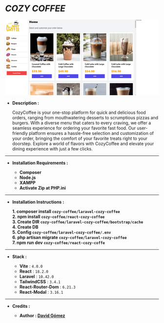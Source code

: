 # _COZY COFFEE_

![THUMBNAIL](resources/img/Thumbnail.png)

- **Description :**

  CozyCoffee is your one-stop platform for quick and delicious food orders, ranging from mouthwatering desserts to scrumptious pizzas and burgers. With a diverse menu that caters to every craving, we offer a seamless experience for ordering your favorite fast food. Our user-friendly platform ensures a hassle-free selection and customization of your order, bringing the comfort of your favorite treats right to your doorstep. Explore a world of flavors with CozyCoffee and elevate your dining experience with just a few clicks.

---

- **Installation Requirements :**

  - **Composer**
  - **Node.js**
  - **XAMPP**
  - **Activate Zip at PHP.ini**

---

- **Installation Instructions :**

  **1. composer install `cozy-coffee/laravel-cozy-coffee`**<br>
  **2. npm install `cozy-coffee/react-cozy-coffee`**<br>
  **3. Create DIR `cozy-coffee/laravel-cozy-coffee/bootstrap/cache`**<br>
  **4. Create DB**<br>
  **5. Config `cozy-coffee/laravel-cozy-coffee/.env`**<br>
  **6. php artisan migrate `cozy-coffee/laravel-cozy-coffee`**<br>
  **7. npm run dev `cozy-coffee/react-cozy-coffe`**<br>

---

- **Stack :**

  - **Vite** : `4.0.0`
  - **React** : `18.2.0`
  - **Laravel** : `10.42.0`
  - **TailwindCSS** : `3.4.1`
  - **React-Router-Dom** : `6.21.3`
  - **React-Modal** : `3.16.1`

---

- **Credits :**

  - **Author : [David Gómez](https://github.com/DavidGomezToca)**
